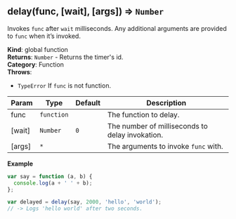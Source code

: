 <a name="delay"></a>

## delay(func, [wait], [args]) ⇒ <code>Number</code>
Invokes `func` after `wait` milliseconds.
Any additional arguments are provided to `func` when it’s invoked.

**Kind**: global function  
**Returns**: <code>Number</code> - Returns the timer's id.  
**Category**: Function  
**Throws**:

- <code>TypeError</code> If `func` is not function.

| Param | Type | Default | Description |
| --- | --- | --- | --- |
| func | <code>function</code> |  | The function to delay. |
| [wait] | <code>Number</code> | <code>0</code> | The number of milliseconds to delay invokation. |
| [args] | <code>\*</code> |  | The arguments to invoke `func` with. |

**Example**  
```js
var say = function (a, b) {
  console.log(a + ' ' + b);
};

var delayed = delay(say, 2000, 'hello', 'world');
// -> Logs 'hello world' after two seconds.
```
